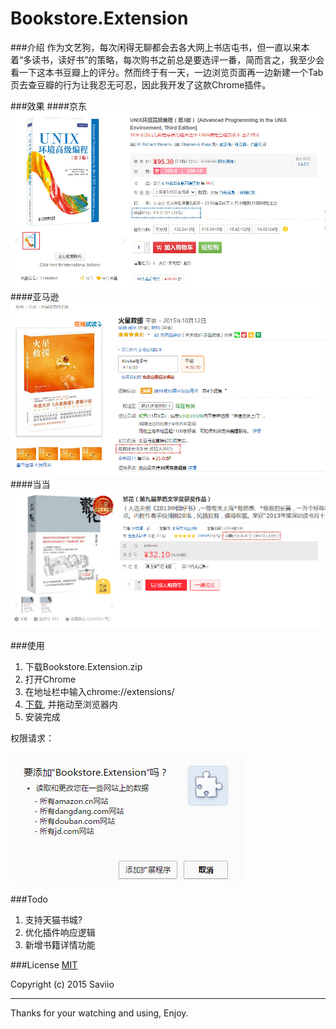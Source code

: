 # Bookstore.Extension

###介绍
作为文艺狗，每次闲得无聊都会去各大网上书店屯书，但一直以来本着“多读书，读好书”的策略，每次购书之前总是要选评一番，简而言之，我至少会看一下这本书豆瓣上的评分。然而终于有一天，一边浏览页面再一边新建一个Tab页去查豆瓣的行为让我忍无可忍，因此我开发了这款Chrome插件。

###效果
####京东
![image](https://raw.githubusercontent.com/Saviio/Saviio.github.io/master/images/jd.jpg)
####亚马逊
![image](https://raw.githubusercontent.com/Saviio/Saviio.github.io/master/images/amazon.jpg)
####当当
![image](https://raw.githubusercontent.com/Saviio/Saviio.github.io/master/images/dangdang.jpg)


###使用
1. 下载Bookstore.Extension.zip
2. 打开Chrome
3. 在地址栏中输入chrome://extensions/
4. [下载](https://github.com/Saviio/Bookstore.Extension/raw/master/Bookstore.extension.crx), 并拖动至浏览器内
5. 安装完成

权限请求：

![image](https://raw.githubusercontent.com/Saviio/Saviio.github.io/master/images/bs.auth.jpg)

###Todo
1. 支持天猫书城?
2. 优化插件响应逻辑
3. 新增书籍详情功能


###License
[MIT](http://opensource.org/licenses/MIT)

Copyright (c) 2015 Saviio

---------
Thanks for your watching and using, Enjoy.
